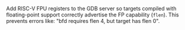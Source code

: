 Add RISC-V FPU registers to the GDB server so targets compiled with
floating-point support correctly advertise the FP capability (`flen`). This
prevents errors like: "bfd requires flen 4, but target has flen 0".

